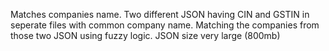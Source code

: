 Matches companies name. Two different JSON having CIN and GSTIN in seperate files with common company name. Matching the companies from those two JSON using fuzzy logic. JSON size very large (800mb)